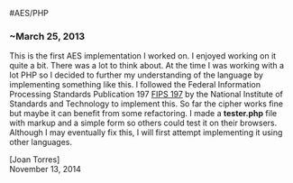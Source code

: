 #AES/PHP
### ~March 25, 2013
This is the first AES implementation I worked on. I enjoyed working on it quite a bit. There was a lot to think about. At the time I was working with a lot PHP so I decided to further my understanding of the language by implementing something like this. I followed the Federal Information Processing Standards Publication 197 [FIPS 197](http://csrc.nist.gov/publications/fips/fips197/fips-197.pdf) by the National Institute of Standards and Technology to implement this. So far the cipher works fine but maybe it can benefit from some refactoring. I made a **tester.php** file with markup and a simple form so others could test it on their browsers. Although I may eventually fix this, I will first attempt implementing it using other languages.

[Joan Torres]  
November 13, 2014

